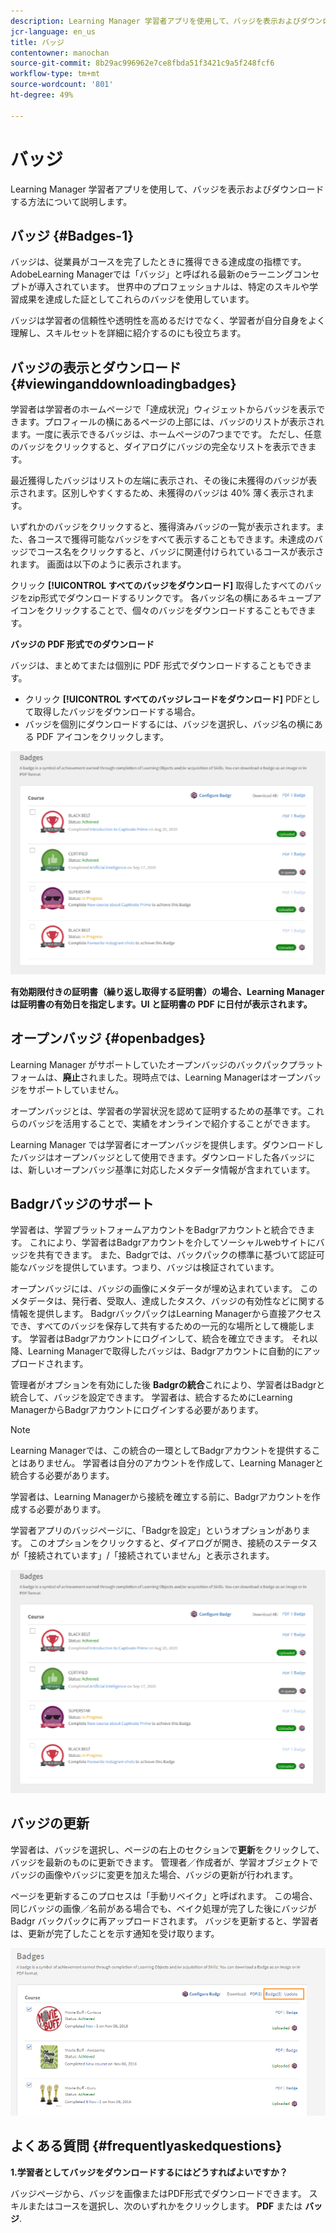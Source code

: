 ```yaml
---
description: Learning Manager 学習者アプリを使用して、バッジを表示およびダウンロードする方法について説明します。
jcr-language: en_us
title: バッジ
contentowner: manochan
source-git-commit: 8b29ac996962e7ce8fbda51f3421c9a5f248fcf6
workflow-type: tm+mt
source-wordcount: '801'
ht-degree: 49%

---
```




# バッジ

Learning Manager 学習者アプリを使用して、バッジを表示およびダウンロードする方法について説明します。

## バッジ {#Badges-1}

バッジは、従業員がコースを完了したときに獲得できる達成度の指標です。 AdobeLearning Managerでは「バッジ」と呼ばれる最新のeラーニングコンセプトが導入されています。 世界中のプロフェッショナルは、特定のスキルや学習成果を達成した証としてこれらのバッジを使用しています。

バッジは学習者の信頼性や透明性を高めるだけでなく、学習者が自分自身をよく理解し、スキルセットを詳細に紹介するのにも役立ちます。

## バッジの表示とダウンロード {#viewinganddownloadingbadges}

学習者は学習者のホームページで「達成状況」ウィジェットからバッジを表示できます。プロフィールの横にあるページの上部には、バッジのリストが表示されます。一度に表示できるバッジは、ホームページの7つまでです。 ただし、任意のバッジをクリックすると、ダイアログにバッジの完全なリストを表示できます。

最近獲得したバッジはリストの左端に表示され、その後に未獲得のバッジが表示されます。区別しやすくするため、未獲得のバッジは 40% 薄く表示されます。

いずれかのバッジをクリックすると、獲得済みバッジの一覧が表示されます。また、各コースで獲得可能なバッジをすべて表示することもできます。未達成のバッジでコース名をクリックすると、バッジに関連付けられているコースが表示されます。 画面は以下のように表示されます。

クリック **[!UICONTROL すべてのバッジをダウンロード]** 取得したすべてのバッジをzip形式でダウンロードするリンクです。 各バッジ名の横にあるキューブアイコンをクリックすることで、個々のバッジをダウンロードすることもできます。

**バッジの PDF 形式でのダウンロード**

バッジは、まとめてまたは個別に PDF 形式でダウンロードすることもできます。

* クリック **[!UICONTROL すべてのバッジレコードをダウンロード]** PDFとして取得したバッジをダウンロードする場合。
* バッジを個別にダウンロードするには、バッジを選択し、バッジ名の横にある PDF アイコンをクリックします。

![](assets/badges.png)

**有効期限付きの証明書（繰り返し取得する証明書）の場合、Learning Manager は証明書の有効日を指定します。UI と証明書の PDF に日付が表示されます。**

## オープンバッジ {#openbadges}

Learning Manager がサポートしていたオープンバッジのバックパックプラットフォームは、**廃止**&#x200B;されました。現時点では、Learning Managerはオープンバッジをサポートしていません。

オープンバッジとは、学習者の学習状況を認めて証明するための基準です。これらのバッジを活用することで、実績をオンラインで紹介することができます。

Learning Manager では学習者にオープンバッジを提供します。ダウンロードしたバッジはオープンバッジとして使用できます。ダウンロードした各バッジには、新しいオープンバッジ基準に対応したメタデータ情報が含まれています。

## Badgrバッジのサポート

学習者は、学習プラットフォームアカウントをBadgrアカウントと統合できます。 これにより、学習者はBadgrアカウントを介してソーシャルwebサイトにバッジを共有できます。 また、Badgrでは、バックパックの標準に基づいて認証可能なバッジを提供しています。つまり、バッジは検証されています。

オープンバッジには、バッジの画像にメタデータが埋め込まれています。 このメタデータは、発行者、受取人、達成したタスク、バッジの有効性などに関する情報を提供します。 BadgrバックパックはLearning Managerから直接アクセスでき、すべてのバッジを保存して共有するための一元的な場所として機能します。 学習者はBadgrアカウントにログインして、統合を確立できます。 それ以降、Learning Managerで取得したバッジは、Badgrアカウントに自動的にアップロードされます。

管理者がオプションを有効にした後 **Badgrの統合**&#x200B;これにより、学習者はBadgrと統合して、バッジを設定できます。 学習者は、統合するためにLearning ManagerからBadgrアカウントにログインする必要があります。

>[!NOTE]
>
>Learning Managerでは、この統合の一環としてBadgrアカウントを提供することはありません。 学習者は自分のアカウントを作成して、Learning Managerと統合する必要があります。

学習者は、Learning Managerから接続を確立する前に、Badgrアカウントを作成する必要があります。

学習者アプリのバッジページに、「Badgrを設定」というオプションがあります。 このオプションをクリックすると、ダイアログが開き、接続のステータスが「接続されています」/「接続されていません」と表示されます。

![](assets/badges.png)

## バッジの更新

学習者は、バッジを選択し、ページの右上のセクションで**更新**をクリックして、バッジを最新のものに更新できます。 管理者／作成者が、学習オブジェクトでバッジの画像やバッジに変更を加えた場合、バッジの更新が行われます。

ページを更新するこのプロセスは「手動リベイク」と呼ばれます。 この場合、同じバッジの画像／名前がある場合でも、ベイク処理が完了した後にバッジが Badgr バックパックに再アップロードされます。 バッジを更新すると、学習者は、更新が完了したことを示す通知を受け取ります。

![](assets/badge-update.png)

## よくある質問 {#frequentlyaskedquestions}

**1.学習者としてバッジをダウンロードするにはどうすればよいですか？**

バッジページから、バッジを画像またはPDF形式でダウンロードできます。 スキルまたはコースを選択し、次のいずれかをクリックします。 **PDF** または **バッジ**.
